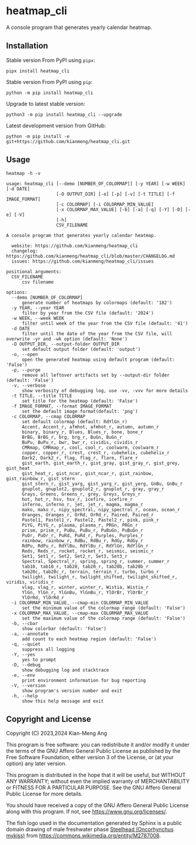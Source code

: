 # heatmap_cli

A console program that generates yearly calendar heatmap.

## Installation

Stable version From PyPI using `pipx`:

```console
pipx install heatmap_cli
```

Stable version From PyPI using `pip`:

```console
python -m pip install heatmap_cli
```

Upgrade to latest stable version:

```console
python3 -m pip install heatmap_cli --upgrade
```

Latest development version from GitHub:

```console
python -m pip install -e git+https://github.com/kianmeng/heatmap_cli.git
```

## Usage

```console
heatmap -h -v
```

<!--help !-->

```console
usage: heatmap_cli [--demo [NUMBER_OF_COLORMAP]] [-y YEAR] [-w WEEK] [-d DATE]
                   [-O OUTPUT_DIR] [-o] [-p] [-v] [-t TITLE] [-f IMAGE_FORMAT]
                   [-c COLORMAP] [-i COLORMAP_MIN_VALUE]
                   [-x COLORMAP_MAX_VALUE] [-b] [-a] [-q] [-Y] [-D] [-e] [-V]
                   [-h]
                   CSV_FILENAME

A console program that generates yearly calendar heatmap.

  website: https://github.com/kianmeng/heatmap_cli
  changelog: https://github.com/kianmeng/heatmap_cli/blob/master/CHANGELOG.md
  issues: https://github.com/kianmeng/heatmap_cli/issues

positional arguments:
  CSV_FILENAME
      csv filename

options:
  --demo [NUMBER_OF_COLORMAP]
      generate number of heatmaps by colormaps (default: '182')
  -y YEAR, --year YEAR
      filter by year from the CSV file (default: '2024')
  -w WEEK, --week WEEK
      filter until week of the year from the CSV file (default: '41')
  -d DATE
      filter until the date of the year from the CSV file, will overwrite -yr and -wk option (default: 'None')
  -O OUTPUT_DIR, --output-folder OUTPUT_DIR
      set default output folder (default: 'output')
  -o, --open
      open the generated heatmap using default program (default: 'False')
  -p, --purge
      remove all leftover artifacts set by --output-dir folder (default: 'False')
  -v, --verbose
      show verbosity of debugging log, use -vv, -vvv for more details
  -t TITLE, --title TITLE
      set title for the heatmap (default: 'False')
  -f IMAGE_FORMAT, --format IMAGE_FORMAT
      set the default image format(default: 'png')
  -c COLORMAP, --cmap COLORMAP
      set default colormap (default: RdYlGn_r)
      Accent, Accent_r, afmhot, afmhot_r, autumn, autumn_r
      binary, binary_r, Blues, Blues_r, bone, bone_r
      BrBG, BrBG_r, brg, brg_r, BuGn, BuGn_r
      BuPu, BuPu_r, bwr, bwr_r, cividis, cividis_r
      CMRmap, CMRmap_r, cool, cool_r, coolwarm, coolwarm_r
      copper, copper_r, crest, crest_r, cubehelix, cubehelix_r
      Dark2, Dark2_r, flag, flag_r, flare, flare_r
      gist_earth, gist_earth_r, gist_gray, gist_gray_r, gist_grey, gist_heat
      gist_heat_r, gist_ncar, gist_ncar_r, gist_rainbow, gist_rainbow_r, gist_stern
      gist_stern_r, gist_yarg, gist_yarg_r, gist_yerg, GnBu, GnBu_r
      gnuplot, gnuplot2, gnuplot2_r, gnuplot_r, gray, gray_r
      Grays, Greens, Greens_r, grey, Greys, Greys_r
      hot, hot_r, hsv, hsv_r, icefire, icefire_r
      inferno, inferno_r, jet, jet_r, magma, magma_r
      mako, mako_r, nipy_spectral, nipy_spectral_r, ocean, ocean_r
      Oranges, Oranges_r, OrRd, OrRd_r, Paired, Paired_r
      Pastel1, Pastel1_r, Pastel2, Pastel2_r, pink, pink_r
      PiYG, PiYG_r, plasma, plasma_r, PRGn, PRGn_r
      prism, prism_r, PuBu, PuBu_r, PuBuGn, PuBuGn_r
      PuOr, PuOr_r, PuRd, PuRd_r, Purples, Purples_r
      rainbow, rainbow_r, RdBu, RdBu_r, RdGy, RdGy_r
      RdPu, RdPu_r, RdYlBu, RdYlBu_r, RdYlGn, RdYlGn_r
      Reds, Reds_r, rocket, rocket_r, seismic, seismic_r
      Set1, Set1_r, Set2, Set2_r, Set3, Set3_r
      Spectral, Spectral_r, spring, spring_r, summer, summer_r
      tab10, tab10_r, tab20, tab20_r, tab20b, tab20b_r
      tab20c, tab20c_r, terrain, terrain_r, turbo, turbo_r
      twilight, twilight_r, twilight_shifted, twilight_shifted_r, viridis, viridis_r
      vlag, vlag_r, winter, winter_r, Wistia, Wistia_r
      YlGn, YlGn_r, YlGnBu, YlGnBu_r, YlOrBr, YlOrBr_r
      YlOrRd, YlOrRd_r
  -i COLORMAP_MIN_VALUE, --cmap-min COLORMAP_MIN_VALUE
      set the minimum value of the colormap range (default: 'False')
  -x COLORMAP_MAX_VALUE, --cmap-max COLORMAP_MAX_VALUE
      set the maximum value of the colormap range (default: 'False')
  -b, --cbar
      show colorbar (default: 'False')
  -a, --annotate
      add count to each heatmap region (default: 'False')
  -q, --quiet
      suppress all logging
  -Y, --yes
      yes to prompt
  -D, --debug
      show debugging log and stacktrace
  -e, --env
      print environment information for bug reporting
  -V, --version
      show program's version number and exit
  -h, --help
      show this help message and exit
```

<!--help !-->

## Copyright and License

Copyright (C) 2023,2024 Kian-Meng Ang

This program is free software: you can redistribute it and/or modify it under
the terms of the GNU Affero General Public License as published by the Free
Software Foundation, either version 3 of the License, or (at your option) any
later version.

This program is distributed in the hope that it will be useful, but WITHOUT ANY
WARRANTY; without even the implied warranty of MERCHANTABILITY or FITNESS FOR A
PARTICULAR PURPOSE. See the GNU Affero General Public License for more details.

You should have received a copy of the GNU Affero General Public License along
with this program. If not, see <https://www.gnu.org/licenses/>.

The fish logo used in the documentation generated by Sphinx is a public domain
drawing of male freshwater phase [Steelhead (Oncorhynchus
mykiss)](https://en.wikipedia.org/w/index.php?oldid=1147106962) from
<https://commons.wikimedia.org/entity/M2787008>.
